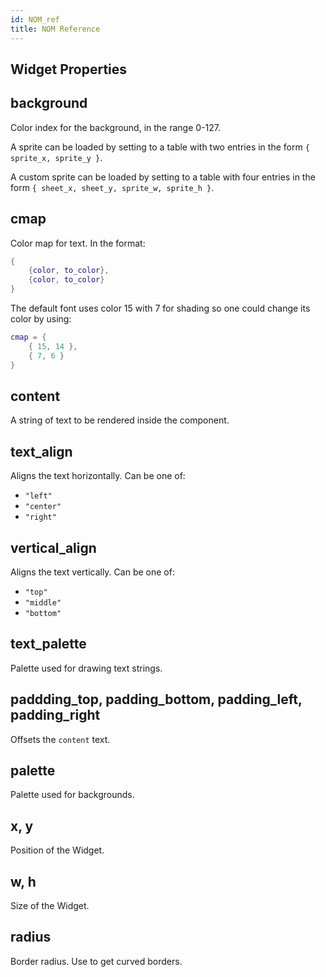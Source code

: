 ```yaml
---
id: NOM_ref
title: NOM Reference
---
```


## Widget Properties

## background

Color index for the background, in the range 0-127.

A sprite can be loaded by setting to a table with two entries in the form `{
sprite_x, sprite_y }`.

A custom sprite can be loaded by setting to a table with four entries in the form `{
sheet_x, sheet_y, sprite_w, sprite_h }`.

## cmap

Color map for text. In the format:

```lua
{
    {color, to_color},
    {color, to_color}
}
```

The default font uses color 15 with 7 for shading so one could change its color
by using:

```lua
cmap = {
    { 15, 14 },
    { 7, 6 }
}
```

## content

A string of text to be rendered inside the component.

## text_align

Aligns the text horizontally. Can be one of:

- `"left"`
- `"center"`
- `"right"`

## vertical_align

Aligns the text vertically. Can be one of:

- `"top"`
- `"middle"`
- `"bottom"`

## text_palette

Palette used for drawing text strings.

## paddding_top, padding_bottom, padding_left, padding_right

Offsets the `content` text.

## palette

Palette used for backgrounds.

## x, y

Position of the Widget.

## w, h

Size of the Widget.

## radius

Border radius. Use to get curved borders.
